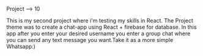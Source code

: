 Project --> 10

This is my second project where i'm testing my skills in React. The Project theme was to create a chat-app using React + firebase for database.
In this app after you enter your desired username you enter a group chat where you can send any text message you want.Take it as a more simple Whatsapp:)